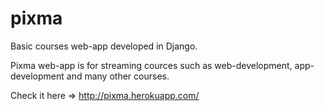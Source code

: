 # pixma
Basic courses web-app developed in Django.

Pixma web-app is for streaming cources such as web-development, app-development and many other courses.

Check it here => http://pixma.herokuapp.com/
